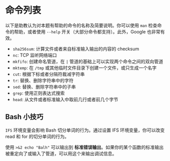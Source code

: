 # 命令列表

以下是助教认为对本题有帮助的命令的名称及简要说明。你可以使用 `man` 检查命令的帮助，或者使用 `--help` 开关（大部分命令都支持）。此外，Google 也非常有效。

- `sha256sum`: 计算文件或者来自标准输入输出的内容的 checksum
- `nc`: TCP 监听网络端口
- `mkfifo`: 创建命名管道，在 `|` 管道的基础上可以实现两个命令之间的双向管道
- `mktemp`: 在 `/tmp` 或其他临时文件目录下创建一个文件，或只生成一个名字
- `cut`: 根据下标或者分隔符裁减字符串
- `tr`: 替换、删除字符串中的字符
- `sed`: 替换、删除字符串中的子串
- `grep`: 使用正则表达式搜索
- `head`: 从文件或者标准输入中取前几行或者前几个字节


## Bash 小技巧
`IFS` 环境变量会影响 Bash 切分单词的行为。通过设置 IFS 环境变量，你可以改变 read 和 for 的切分单词的行为。

使用 `>&2 echo "Balh"` 可以输出到 **标准错误输出**。如果你的某个函数的标准输出被重定向了或输入了管道，可以用这个来输出调试信息。
